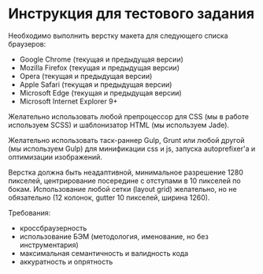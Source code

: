 # Инструкция для тестового задания #

Необходимо выполнить верстку макета для следующего списка браузеров:
* Google Chrome (текущая и предыдущая версии)
* Mozilla Firefox (текущая и предыдущая версии)
* Opera (текущая и предыдущая версии)
* Apple Safari (текущая и предыдущая версии)
* Microsoft Edge (текущая и предыдущая версии)
* Microsoft Internet Explorer 9+

Желательно использовать любой препроцессор для CSS (мы в работе используем SCSS) и 
шаблонизатор HTML (мы используем Jade).

Желательно использовать таск-раннер Gulp, Grunt или любой другой (мы используем Gulp)
для минификации css и js, запуска autoprefixer'а и оптимизации изображений.

Верстка должна быть неадаптивной, минимальное разрешение 1280 пикселей,
центрирование посередине c отступами в 10 пикселей по бокам.
Использование любой сетки (layout grid) желательно, но не обязательно
(12 колонок, gutter 10 пикселей, ширина 1260).

Требования:
* кроссбраузерность
* использование БЭМ (методология, именование, но без инструментария)
* максимальная семантичность и валидность кода
* аккуратность и опрятность
